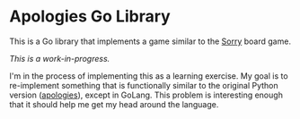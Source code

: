 # Apologies Go Library

This is a Go library that implements a game similar to the [Sorry](https://en.wikipedia.org/wiki/Sorry!_(game)) board game.

_This is a work-in-progress._

I'm in the process of implementing this as a learning exercise. My goal is to re-implement something that is functionally similar to the original Python version ([apologies](https://github.com/pronovic/apologies)), except in GoLang.  This problem is interesting enough that it should help me get my head around the language.

